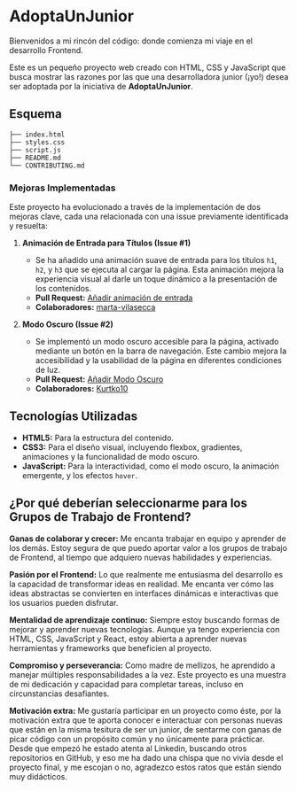 # AdoptaUnJunior
Bienvenidos a mi rincón del código: donde comienza mi viaje en el desarrollo Frontend.

Este es un pequeño proyecto web creado con HTML, CSS y JavaScript que busca mostrar las razones por las que una desarrolladora junior (¡yo!) desea ser adoptada por la iniciativa de **AdoptaUnJunior**.

## Esquema

```
├── index.html
├── styles.css
├── script.js
├── README.md
└── CONTRIBUTING.md
```


### Mejoras Implementadas

Este proyecto ha evolucionado a través de la implementación de dos mejoras clave, cada una relacionada con una issue previamente identificada y resuelta:

1. **Animación de Entrada para Títulos (Issue #1)**
   - Se ha añadido una animación suave de entrada para los títulos `h1`, `h2`, y `h3` que se ejecuta al cargar la página. Esta animación mejora la experiencia visual al darle un toque dinámico a la presentación de los contenidos.
   - **Pull Request:** [Añadir animación de entrada](https://github.com/ReyesMorales/AdoptaUnJunior/pull/7)
   - **Colaboradores:** [marta-vilasecca](https://github.com/marta-vilaseca)

2. **Modo Oscuro (Issue #2)**
   - Se implementó un modo oscuro accesible para la página, activado mediante un botón en la barra de navegación. Este cambio mejora la accesibilidad y la usabilidad de la página en diferentes condiciones de luz.
   - **Pull Request:** [Añadir Modo Oscuro](https://github.com/ReyesMorales/AdoptaUnJunior/pull/6) 
   - **Colaboradores:** [Kurtko10](https://github.com/Kurtko10)


## Tecnologías Utilizadas

- **HTML5:** Para la estructura del contenido.
- **CSS3:** Para el diseño visual, incluyendo flexbox, gradientes, animaciones y la funcionalidad de modo oscuro.
- **JavaScript:** Para la interactividad, como el modo oscuro, la animación emergente, y los efectos `hover`.

## ¿Por qué deberían seleccionarme para los Grupos de Trabajo de Frontend?

**Ganas de colaborar y crecer:** Me encanta trabajar en equipo y aprender de los demás. Estoy segura de que puedo aportar valor a los grupos de trabajo de Frontend, al tiempo que adquiero nuevas habilidades y experiencias.

**Pasión por el Frontend:** Lo que realmente me entusiasma del desarrollo es la capacidad de transformar ideas en realidad. Me encanta ver cómo las ideas abstractas se convierten en interfaces dinámicas e interactivas que los usuarios pueden disfrutar.

**Mentalidad de aprendizaje continuo:** Siempre estoy buscando formas de mejorar y aprender nuevas tecnologías. Aunque ya tengo experiencia con HTML, CSS, JavaScript y React, estoy abierta a aprender nuevas herramientas y frameworks que beneficien al proyecto.

**Compromiso y perseverancia:** Como madre de mellizos, he aprendido a manejar múltiples responsabilidades a la vez. Este proyecto es una muestra de mi dedicación y capacidad para completar tareas, incluso en circunstancias desafiantes.

**Motivación extra:** Me gustaría participar en un proyecto como éste, por la motivación extra que te aporta conocer e interactuar con personas nuevas que están en la misma tesitura de ser un junior, de sentarme con ganas de picar código con un propósito común y no únicamente para prácticar. Desde que empezó he estado atenta al Linkedin, buscando otros repositorios en GitHub, y eso me ha dado una chispa que no vivía desde el proyecto final, y me escojan o no, agradezco estos ratos que están siendo muy didácticos.





